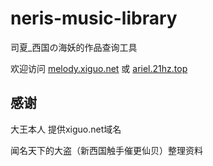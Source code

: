 # neris-music-library
司夏_西国の海妖的作品查询工具

欢迎访问 [melody.xiguo.net](http://melody.xiguo.net/) 或 [ariel.21hz.top](http://ariel.21hz.top/)

## 感谢
大王本人 提供xiguo.net域名

闻名天下的大盗（新西国触手催更仙贝）整理资料
